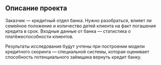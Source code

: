 ## Описание проекта 

Заказчик — кредитный отдел банка. Нужно разобраться, влияет ли семейное положение и 
количество детей клиента на факт погашения кредита в срок. Входные данные от банка — статистика о платёжеспособности клиентов.  

Результаты исследования будут учтены при построении 
модели кредитного скоринга — специальной системы, которая оценивает способность потенциального заёмщика вернуть кредит банку.  
